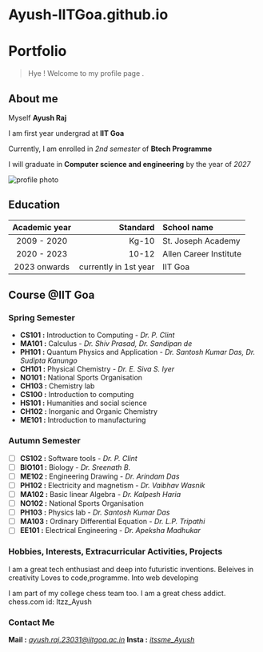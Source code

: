 # Ayush-IITGoa.github.io
# Portfolio
>Hye ! Welcome to my profile page .

## About me

Myself **Ayush Raj**

I am first year undergrad at **IIT Goa**

Currently, I am enrolled in *2nd semester* of  **Btech Programme** 

I will graduate in **Computer science and engineering** by the year of *2027*

![profile photo](https://t3.ftcdn.net/jpg/06/81/04/96/240_F_681049694_t0hZQpUCCcE7Bob3R3cDYjthZ2B3PYi9.jpg)

## Education
| Academic year | Standard             | School name
|:-------------:| --------------------:|:----------------
| 2009 - 2020   | Kg-10                | St. Joseph Academy
| 2020 - 2023   | 10-12                | Allen Career Institute
| 2023 onwards  |currently in 1st year | IIT Goa

## Course @IIT Goa
### Spring Semester
- **CS101  :**   Introduction to Computing - *Dr. P. Clint*
- **MA101  :** Calculus - *Dr. Shiv Prasad, Dr. Sandipan de*
- **PH101 :** Quantum Physics and Application - *Dr. Santosh  Kumar Das, Dr. Sudipta Kanungo*
- **CH101 :** Physical Chemistry - *Dr. E. Siva S. Iyer*
- **NO101 :** National Sports Organisation 
- **CH103 :** Chemistry lab
- **CS100 :** Introduction to computing
- **HS101 :** Humanities and social science
- **CH102 :** Inorganic and Organic Chemistry
- **ME101 :** Introduction to manufacturing 

### Autumn Semester
- [ ] **CS102 :** Software tools - *Dr. P. Clint*
- [ ] **BIO101 :** Biology - *Dr. Sreenath B.*
- [ ] **ME102 :** Engineering Drawing - *Dr. Arindam Das*
- [ ] **PH102 :** Electricity and magnetism - *Dr. Vaibhav Wasnik*
- [ ] **MA102 :** Basic linear Algebra - *Dr. Kalpesh Haria*
- [ ] **NO102 :** National Sports Organisation 
- [ ] **PH103 :** Physics lab - *Dr. Santosh Kumar Das*
- [ ] **MA103 :** Ordinary Differential Equation - *Dr. L.P. Tripathi*
- [ ] **EE101 :** Electrical Engineering - *Dr. Apeksha Madhukar*

### Hobbies, Interests, Extracurricular Activities, Projects

I am a great tech enthusiast and deep into futuristic inventions.
Beleives in creativity
Loves to code,programme.
Into web developing

I am part of my college chess team too.
I am a great chess addict.
chess.com id: Itzz_Ayush

### Contact Me
**Mail :** *ayush.raj.23031@iitgoa.ac.in*
**Insta :** [*itssme_Ayush*](https://www.instagram.com/itssme_ayush/)
